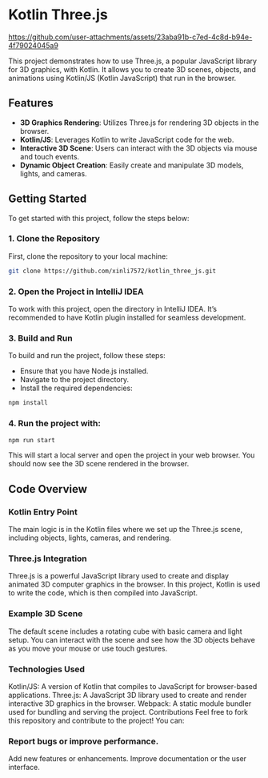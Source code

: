 # Kotlin Three.js

https://github.com/user-attachments/assets/23aba91b-c7ed-4c8d-b94e-4f79024045a9

This project demonstrates how to use Three.js, a popular JavaScript library for 3D graphics, with Kotlin. It allows you to create 3D scenes, objects, and animations using Kotlin/JS (Kotlin JavaScript) that run in the browser.

## Features

- **3D Graphics Rendering**: Utilizes Three.js for rendering 3D objects in the browser.
- **Kotlin/JS**: Leverages Kotlin to write JavaScript code for the web.
- **Interactive 3D Scene**: Users can interact with the 3D objects via mouse and touch events.
- **Dynamic Object Creation**: Easily create and manipulate 3D models, lights, and cameras.

## Getting Started

To get started with this project, follow the steps below:

### 1. Clone the Repository

First, clone the repository to your local machine:

```bash
git clone https://github.com/xinli7572/kotlin_three_js.git
```

###  2. Open the Project in IntelliJ IDEA
To work with this project, open the directory in IntelliJ IDEA. It’s recommended to have Kotlin plugin installed for seamless development.

### 3. Build and Run
To build and run the project, follow these steps:

- Ensure that you have Node.js installed.
- Navigate to the project directory.
- Install the required dependencies:

```bash
npm install
```
### 4. Run the project with:

```bash
npm run start
```
This will start a local server and open the project in your web browser. You should now see the 3D scene rendered in the browser.

## Code Overview
### Kotlin Entry Point
The main logic is in the Kotlin files where we set up the Three.js scene, including objects, lights, cameras, and rendering.

### Three.js Integration
Three.js is a powerful JavaScript library used to create and display animated 3D computer graphics in the browser. In this project, Kotlin is used to write the code, which is then compiled into JavaScript.

### Example 3D Scene
The default scene includes a rotating cube with basic camera and light setup. You can interact with the scene and see how the 3D objects behave as you move your mouse or use touch gestures.

### Technologies Used
Kotlin/JS: A version of Kotlin that compiles to JavaScript for browser-based applications.
Three.js: A JavaScript 3D library used to create and render interactive 3D graphics in the browser.
Webpack: A static module bundler used for bundling and serving the project.
Contributions
Feel free to fork this repository and contribute to the project! You can:

### Report bugs or improve performance.
Add new features or enhancements.
Improve documentation or the user interface.
 






